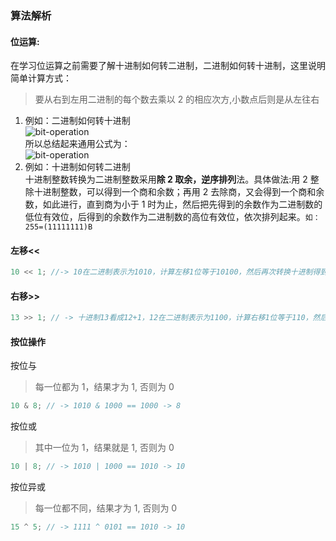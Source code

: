 <!-- markdownlint-disable -->

### 算法解析

#### 位运算:

在学习位运算之前需要了解十进制如何转二进制，二进制如何转十进制，这里说明简单计算方式：<br/>

> 要从右到左用二进制的每个数去乘以 2 的相应次方,小数点后则是从左往右

1. 例如：二进制如何转十进制 <br/>
   ![bit-operation](https://github.com/MoonCheung/Web-diary/blob/master/static/Images/bit-operation.gif)<br/>
   所以总结起来通用公式为：<br/>
   ![bit-operation](https://github.com/MoonCheung/Web-diary/blob/master/static/Images/bit-operation-1.gif)<br/>
2. 例如：十进制如何转二进制 <br/>
   十进制整数转换为二进制整数采用**除 2 取余，逆序排列**法。具体做法:用 2 整除十进制整数，可以得到一个商和余数；再用 2 去除商，又会得到一个商和余数，如此进行，直到商为小于 1 时为止，然后把先得到的余数作为二进制数的低位有效位，后得到的余数作为二进制数的高位有效位，依次排列起来。`如：255=(11111111)B`

#### 左移<< <br/>

```js
10 << 1; //-> 10在二进制表示为1010，计算左移1位等于10100，然后再次转换十进制得到20
```

#### 右移>> <br/>

```js
13 >> 1; // -> 十进制13看成12+1，12在二进制表示为‭1100‬，计算右移1位等于110，然后再次转换十进制得到6
```

#### 按位操作

按位与 <br/>

> 每一位都为 1，结果才为 1, 否则为 0

```js
10 & 8; // -> 1010 & 1000 == 1000 -> 8
```

按位或 <br/>

> 其中一位为 1，结果就是 1, 否则为 0

```js
10 | 8; // -> 1010 | 1000 == 1010 -> 10
```

按位异或 <br/>

> 每一位都不同，结果才为 1, 否则为 0

```js
15 ^ 5; // -> ‭1111‬ ^ ‭0101‬ == 1010‬ -> 10
```
